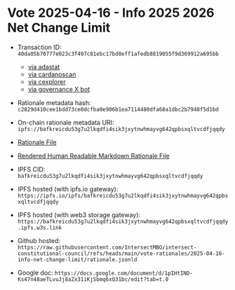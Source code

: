 
# Vote 2025-04-16 - Info 2025 2026 Net Change Limit 

- Transaction ID: `40da05b70777e023c3f497c81ebc17bd8eff1afedb8819055f9d369912a695bb`
  - [via adastat](https://adastat.net/transactions/40da05b70777e023c3f497c81ebc17bd8eff1afedb8819055f9d369912a695bb)
  - [via cardanoscan](https://cardanoscan.io/vote/40da05b70777e023c3f497c81ebc17bd8eff1afedb8819055f9d369912a695bb)
  - [via cexplorer](https://cexplorer.io/tx/40da05b70777e023c3f497c81ebc17bd8eff1afedb8819055f9d369912a695bb/governance#data)
  - [via governance X bot](https://x.com/GovActions/status/1912910286652072259)

- Rationale metadata hash: `c2829d410cee1bdd73ce0dcfba0e906b1ea7114480dfa68a1dbc2b7948f5d1bd`
- On-chain rationale metadata URI: `ipfs://bafkreicdu53g7u2lkqdfi4sik3jxytnwhmayvg642qpbsxqltvcdfjqqdy`

- [Rationale File](./rationale.jsonld)
- [Rendered Human Readable Markdown Rationale File](./rationale.jsonld.md)

- IPFS CID: `bafkreicdu53g7u2lkqdfi4sik3jxytnwhmayvg642qpbsxqltvcdfjqqdy`
- IPFS hosted (with ipfs.io gateway): `https://ipfs.io/ipfs/bafkreicdu53g7u2lkqdfi4sik3jxytnwhmayvg642qpbsxqltvcdfjqqdy`
- IPFS hosted (with web3 storage gateway): `https://bafkreicdu53g7u2lkqdfi4sik3jxytnwhmayvg642qpbsxqltvcdfjqqdy.ipfs.w3s.link`

- Github hosted: `https://raw.githubusercontent.com/IntersectMBO/intersect-constitutional-council/refs/heads/main/vote-rationales/2025-04-16-info-net-change-limit/rationale.jsonld`
- Google doc: `https://docs.google.com/document/d/1pIHtIND-Ks47n48aeTLvuJj8aZx31iKjSbmq6xQ31bc/edit?tab=t.0`
